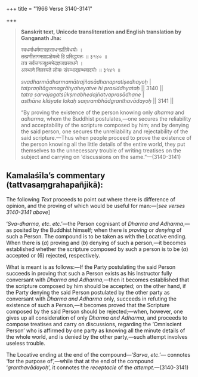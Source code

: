 +++
title = "1966 Verse 3140-3141"

+++
> **Sanskrit text, Unicode transliteration and English translation by Ganganath Jha:** 
>
> स्वधर्माधर्ममात्रज्ञसाधनप्रतिषेधयोः ।  
> तत्प्रणीतागमग्राह्यहेयत्वे हि प्रसिद्ध्यतः ॥ ३१४० ॥  
> तत्र सर्वजगत्सूक्ष्मभेदज्ञत्वप्रसाधने ।  
> अस्थाने क्लिश्यते लोकः संरम्भाद्ग्रन्थवादयोः ॥ ३१४१ ॥ 
>
> *svadharmādharmamātrajñasādhanapratiṣedhayoḥ* \|  
> *tatpraṇītāgamagrāhyaheyatve hi prasiddhyataḥ* \|\| 3140 \|\|  
> *tatra sarvajagatsūkṣmabhedajñatvaprasādhane* \|  
> *asthāne kliśyate lokaḥ saṃrambhādgranthavādayoḥ* \|\| 3141 \|\| 
>
> “By proving the existence of the person knowing only *dharma* and *adharma*, whom the Buddhist postulates,—one secures the reliability and acceptability of the scripture composed by him; and by denying the said person, one secures the unreliability and rejectability of the said scripture.—Thus when people proceed to prove the existence of the person knowing all the little details of the entire world, they put themselves to the unnecessary trouble of writing treatises on the subject and carrying on 'discussions on the same.”—(3140-3141)



## Kamalaśīla’s commentary (tattvasaṃgrahapañjikā):

The following *Text* proceeds to point out where there is difference of opinion, and the proving of which would be useful for man:—[*see verses 3140-3141 above*]

‘*Sva-dharma, etc*. *etc*.’—the Person cognisant of *Dharma and Adharma*,—as posited by the Buddhist himself; when there is *proving* or *denying* of such a Person. The compound is to be taken as with the Locative ending. When there is (*a*) proving and (*b*) denying of such a person,—it becomes established whether the scripture composed by such a person is to be (*a*) accepted or (6) rejected, respectively.

What is meant is as follows:—If the Party postulating the said Person succeeds in proving that such a Person exists as his Instructor fully conversant with *Dharma and Adharma*,—then it becomes established that the scripture composed by him should be accepted; on the other hand, if the Party denying the said Person postulated by the other party as conversant with *Dharma and Adharma* only, succeeds in refuting the existence of such a Person,—it becomes proved that the Scripture composed by the said Person should be rejected;—when, however, one gives up all consideration of only *Dharma and Adharma*, and proceeds to compose treatises and carry on discussions, regarding the ‘Omniscient Person’ who is affirmed by one party as knowing all the minute details of the whole world, and is denied by the other party,—such attempt involves useless trouble.

The Locative ending at the end of the compound—‘*Sarva*, *etc*.’— connotes ‘for the purpose of’,—while that at the end of the compound ‘*granthavādayoḥ*’, it connotes the *receptacle* of the *attempt*.—(3140-3141)


